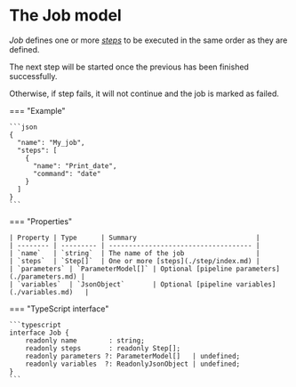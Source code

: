 # The Job model

*Job* defines one or more [*steps*](./step/index.md) to be executed in the same order as they are defined.

The next step will be started once the previous has been finished successfully.

Otherwise, if step fails, it will not continue and the job is marked as failed.

=== "Example"

    ```json
    {
      "name": "My_job",
      "steps": [
        {
          "name": "Print_date",
          "command": "date"
        }
      ]
    }
    ```

=== "Properties"

    | Property | Type      | Summary                              |
    | -------- | --------- | ------------------------------------ |
    | `name`   | `string`  | The name of the job                  |
    | `steps`  | `Step[]`  | One or more [steps](./step/index.md) |
    | `parameters` | `ParameterModel[]` | Optional [pipeline parameters](./parameters.md) |
    | `variables`  | `JsonObject`       | Optional [pipeline variables](./variables.md)   |

=== "TypeScript interface"

    ```typescript
    interface Job {
        readonly name        : string;
        readonly steps       : readonly Step[];
        readonly parameters ?: ParameterModel[]   | undefined;
        readonly variables  ?: ReadonlyJsonObject | undefined;
    }
    ```

